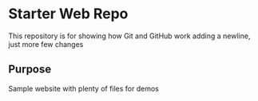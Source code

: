 # Starter Web Repo

This repository is for showing how Git and GitHub work
adding a newline, just more few changes
## Purpose

Sample website with plenty of files for demos